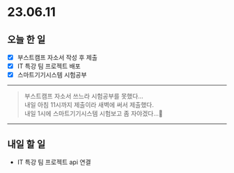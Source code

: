 # 23.06.11

## 오늘 한 일

- [x] 부스트캠프 자소서 작성 후 제출
- [x] IT 특강 팀 프로젝트 배포
- [x] 스마트기기시스템 시험공부

---

> 부스트캠프 자소서 쓰느라 시험공부를 못했다...  
> 내일 아침 11시까지 제출이라 새벽에 써서 제출했다.  
> 내일 1시에 스마트기기시스템 시험보고 좀 자야겠다...🥲

---

## 내일 할 일

- IT 특강 팀 프로젝트 api 연결
